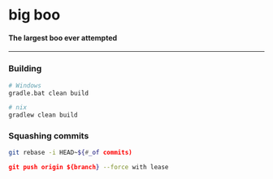 # big boo
#### The largest boo ever attempted
---

### Building
```bash
# Windows 
gradle.bat clean build

# nix 
gradlew clean build 
```

### Squashing commits
```bash
git rebase -i HEAD~${#_of commits)

git push origin ${branch} --force with lease
```